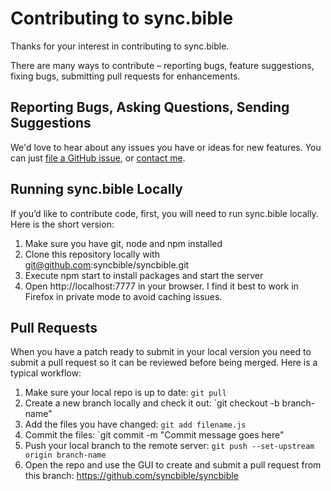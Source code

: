 # Contributing to sync.bible

Thanks for your interest in contributing to sync.bible.

There are many ways to contribute – reporting bugs, feature suggestions, fixing bugs, submitting pull requests for enhancements.

## Reporting Bugs, Asking Questions, Sending Suggestions

We'd love to hear about any issues you have or ideas for new features. You can just [file a GitHub issue](https://github.com/syncbible/syncbible/issues/), or [contact me](http://ben.blog/contact).

## Running sync.bible Locally

If you’d like to contribute code, first, you will need to run sync.bible locally. Here is the short version:

1.	Make sure you have git, node and npm installed
2.	Clone this repository locally with git@github.com:syncbible/syncbible.git
3.	Execute npm start to install packages and start the server
4.	Open http://localhost:7777 in your browser. I find it best to work in Firefox in private mode to avoid caching issues.

## Pull Requests

When you have a patch ready to submit in your local version you need to submit a pull request so it can be reviewed before being merged. Here is a typical workflow:

1. Make sure your local repo is up to date: `git pull`
2. Create a new branch locally and check it out: `git checkout -b branch-name"
3. Add the files you have changed: `git add filename.js`
4. Commit the files: `git commit -m "Commit message goes here"
5. Push your local branch to the remote server: `git push --set-upstream origin branch-name`
6. Open the repo and use the GUI to create and submit a pull request from this branch: https://github.com/syncbible/syncbible
